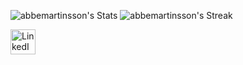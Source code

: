 ![abbemartinsson's Stats](https://github-readme-stats.vercel.app/api?username=abbemartinsson&theme=tokyonight&show_icons=true&hide_border=true&count_private=true)
![abbemartinsson's Streak](https://github-readme-streak-stats.herokuapp.com/?user=abbemartinsson&theme=tokyonight&hide_border=true)
<div align="left">
  <a href="https://www.linkedin.com/in/albin-martinsson-b80a97277/" target="_blank">
    <img src="https://i.sstatic.net/gVE0j.png" alt="LinkedIn" width="40" />
  </a>
</div>
